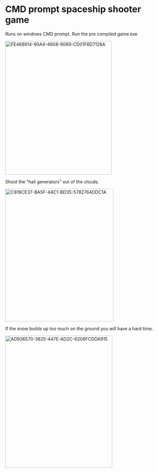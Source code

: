 # CMD prompt spaceship shooter game
Runs on windows CMD prompt. Run the pre compiled game.exe

<div><img width="339" height="425" alt="FE468914-90A4-4608-9069-CD01F6D7128A" src="https://github.com/user-attachments/assets/2d5d4089-5c7e-42c9-a396-ec9c52272182" /></div>


Shoot the "hail generators" out of the clouds.


<div><img width="345" height="422" alt="C819CE37-BA5F-44C1-BD35-5782764DDC1A" src="https://github.com/user-attachments/assets/566e6863-def9-4712-a448-c42fc735dec7" /></div>

If the snow builds up too much on the ground you will have a hard time.

<div><img width="341" height="420" alt="AD936570-3825-447E-AD2C-6206FCDDA915" src="https://github.com/user-attachments/assets/6057da0e-af3f-4422-9d8f-dc15dce89b88" /></div>

